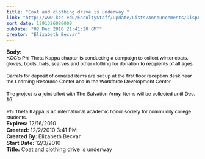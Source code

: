 ```yaml
---
title: "Coat and clothing drive is underway "
link: "http://www.kcc.edu/FacultyStaff/update/Lists/Announcements/DispForm.aspx?ID=18"
sort_date: 1291326080000
pubDate: "02 Dec 2010 21:41:20 GMT"
creator: "Elizabeth Becvar"
---
```


<div><b>Body:</b> <div class=ExternalClass3E922A79BD604170A949C01EC1E338F8><div>
<p class=MsoNormal style="margin:0in 0in 0pt"><span style="font-size:10pt;color:black;font-family:'Arial','sans-serif'">KCC's Phi Theta Kappa chapter is conducting a campaign to collect winter coats, gloves, boots, hats, scarves and other clothing for donation to recipients of all ages. </span></p>
<p class=MsoNormal style="margin:0in 0in 0pt"><span style="font-size:10pt;color:black;font-family:'Arial','sans-serif'"></span> </p>
<p class=MsoNormal style="margin:0in 0in 0pt"><span style="font-size:10pt;color:black;font-family:'Arial','sans-serif'">Barrels for deposit of donated items are set up at the first floor reception desk near the Learning Resource Center and in the Workforce Development Center. </span></p>
<p class=MsoNormal style="margin:0in 0in 0pt"><span style="font-size:10pt;color:black;font-family:'Arial','sans-serif'"></span> </p>
<p class=MsoNormal style="margin:0in 0in 0pt"><span style="font-size:10pt;color:black;font-family:'Arial','sans-serif'">The project is a joint effort with The Salvation Army. Items will be collected until Dec. 16. </span></p>
<p class=MsoNormal style="margin:0in 0in 0pt"><span style="font-size:10pt;color:black;font-family:'Arial','sans-serif'"></span> </p>
<p class=MsoNormal style="margin:0in 0in 0pt"><span style="font-size:10pt;color:black;font-family:'Arial','sans-serif'">Phi Theta Kappa is an international academic honor society for community college students.</span></p></div></div></div>
<div><b>Expires:</b> 12/16/2010</div>
<div><b>Created:</b> 12/2/2010 3:41 PM</div>
<div><b>Created By:</b> Elizabeth Becvar</div>
<div><b>Start Date:</b> 12/3/2010</div>
<div><b>Title:</b> Coat and clothing drive is underway </div>
